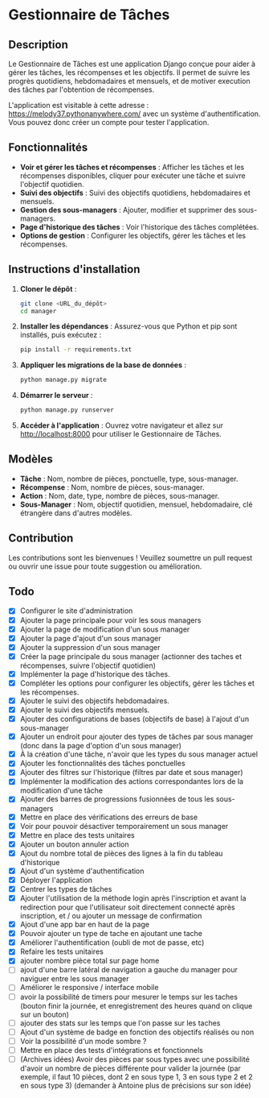 # Gestionnaire de Tâches

## Description

Le Gestionnaire de Tâches est une application Django conçue pour aider à gérer les tâches, les récompenses et les
objectifs. Il permet de suivre les progrès quotidiens, hebdomadaires et mensuels, et de motiver execution des tâches par
l'obtention de récompenses.

L'application est visitable à cette adresse : https://melody37.pythonanywhere.com/ avec un système d'authentification.
Vous pouvez donc créer un compte pour tester l'application.

## Fonctionnalités

- **Voir et gérer les tâches et récompenses** : Afficher les tâches et les récompenses disponibles, cliquer pour
  exécuter une tâche et suivre l'objectif quotidien.
- **Suivi des objectifs** : Suivi des objectifs quotidiens, hebdomadaires et mensuels.
- **Gestion des sous-managers** : Ajouter, modifier et supprimer des sous-managers.
- **Page d'historique des tâches** : Voir l'historique des tâches complétées.
- **Options de gestion** : Configurer les objectifs, gérer les tâches et les récompenses.

## Instructions d'installation

1. **Cloner le dépôt** :

   ```bash
   git clone <URL_du_dépôt>
   cd manager
   ```

2. **Installer les dépendances** :
   Assurez-vous que Python et pip sont installés, puis exécutez :

   ```bash
   pip install -r requirements.txt
   ```

3. **Appliquer les migrations de la base de données** :

   ```bash
   python manage.py migrate
   ```

4. **Démarrer le serveur** :

   ```bash
   python manage.py runserver
   ```

5. **Accéder à l'application** :
   Ouvrez votre navigateur et allez sur [http://localhost:8000](http://localhost:8000) pour utiliser le Gestionnaire de
   Tâches.

## Modèles

- **Tâche** : Nom, nombre de pièces, ponctuelle, type, sous-manager.
- **Récompense** : Nom, nombre de pièces, sous-manager.
- **Action** : Nom, date, type, nombre de pièces, sous-manager.
- **Sous-Manager** : Nom, objectif quotidien, mensuel, hebdomadaire, clé étrangère dans d'autres modèles.

## Contribution

Les contributions sont les bienvenues ! Veuillez soumettre un pull request ou ouvrir une issue pour toute suggestion ou
amélioration.

## Todo

- [X] Configurer le site d'administration
- [X] Ajouter la page principale pour voir les sous managers
- [X] Ajouter la page de modification d'un sous manager
- [X] Ajouter la page d'ajout d'un sous manager
- [X] Ajouter la suppression d'un sous manager
- [X] Créer la page principale du sous manager (actionner des taches et récompenses, suivre l'objectif quotidien)
- [X] Implémenter la page d'historique des tâches.
- [X] Compléter les options pour configurer les objectifs, gérer les tâches et les récompenses.
- [X] Ajouter le suivi des objectifs hebdomadaires.
- [X] Ajouter le suivi des objectifs mensuels.
- [X] Ajouter des configurations de bases (objectifs de base) à l'ajout d'un sous-manager
- [X] Ajouter un endroit pour ajouter des types de tâches par sous manager (donc dans la page d'option d'un sous
  manager)
- [X] À la création d'une tâche, n'avoir que les types du sous manager actuel
- [X] Ajouter les fonctionnalités des tâches ponctuelles
- [X] Ajouter des filtres sur l'historique (filtres par date et sous manager)
- [X] Implémenter la modification des actions correspondantes lors de la modification d'une tâche
- [X] Ajouter des barres de progressions fusionnées de tous les sous-managers
- [X] Mettre en place des vérifications des erreurs de base
- [X] Voir pour pouvoir désactiver temporairement un sous manager
- [X] Mettre en place des tests unitaires
- [X] Ajouter un bouton annuler action
- [X] Ajout du nombre total de pièces des lignes à la fin du tableau d'historique
- [X] Ajout d'un système d'authentification
- [X] Déployer l'application
- [X] Centrer les types de tâches
- [X] Ajouter l'utilisation de la méthode login après l'inscription et avant la redirection pour que l'utilisateur soit
  directement connecté après inscription, et / ou ajouter un message de confirmation
- [X] Ajout d'une app bar en haut de la page
- [X] Pouvoir ajouter un type de tache en ajoutant une tache
- [X] Améliorer l'authentification (oubli de mot de passe, etc)
- [X] Refaire les tests unitaires
- [x] ajouter nombre pièce total sur page home
- [ ] ajout d'une barre latéral de navigation a gauche du manager pour naviguer entre les sous manager
- [ ] Améliorer le responsive / interface mobile
- [ ] avoir la possibilité de timers pour mesurer le temps sur les taches (bouton finir la journée, et enregistrement des heures quand on clique sur un bouton)
- [ ] ajouter des stats sur les temps que l'on passe sur les taches
- [ ] Ajout d'un système de badge en fonction des objectifs réalisés ou non
- [ ] Voir la possibilité d'un mode sombre ?
- [ ] Mettre en place des tests d'intégrations et fonctionnels
- [ ] (Archives idées) Avoir des pièces par sous types avec une possibilité d'avoir un nombre de pièces différente pour valider la journée (par exemple, il faut 10 pièces, dont 2 en sous type 1, 3 en sous type 2 et 2 en sous type 3) (demander à Antoine plus de précisions sur son idée)
